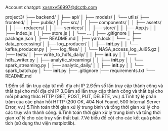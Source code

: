 Account chatgpt:
    xxsnxv56997@dcctb.com


project3/
├── backend/
│   ├── api/
│   ├── models/
│   └── utils/
├── frontend/
│   ├── public/
│   ├── src/
│   │   ├── components/
│   │   ├── assets/
│   │   ├── reducers/
│   │   ├── services/
│   │   ├── store/
│   │   ├── App.js
│   │   ├── index.js
│   │   ├── store.js
│   │   └── ...
│   ├── .gitignore
│   ├── package.json
│   ├── README.md
│   ├── yarn.lock
│   └── ...
├── data_processing/
│   ├── log_producer/
│   │   ├── __init__.py
│   │   └── kafka_producer.py
│   ├── log_files/
│   │   └── NASA_access_log_Jul95.gz
│   ├── tests/
│   ├── write_to_hdfs_daily/
│   │   ├── __init__.py
│   │   └── hdfs_writer.py
│   ├── analytic_streaming/
│   │   ├── __init__.py
│   │   └── spark_streaming.py
│   ├── analytic_daily/
│   │   ├── __init__.py
│   │   └── spark_batch.py
│   └── __init__.py
├── .gitignore
├── requirements.txt
└── README.md


1.Đếm số lần truy cập từ mỗi địa chỉ IP
2.Đếm số lần truy cập thành công và thất bại cho mỗi địa chỉ IP
3.Đếm số lần truy cập thành công và thất bại cho mỗi phương thức HTTP (GET, POST, PUT, DELETE, vv.)
4.Tính tỷ lệ phần trăm của các phản hồi HTTP (200 OK, 404 Not Found, 500 Internal Server Error, vv.)
5.Tính toán thời gian xử lý trung bình và tổng thời gian xử lý cho các truy vấn thành công.
6.Tính toán thời gian xử lý trung bình và tổng thời gian xử lý cho các truy vấn thất bại.
7.Vẽ biểu đồ cột cho các kết quả phân tích (sử dụng thư viện matplotlib).

